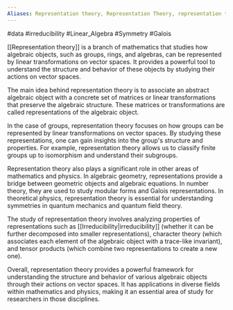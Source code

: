 ```yaml
---
Aliases: Representation theory, Representation Theory, representation theory
---
```


#data #irreducibility #Linear_Algebra #Symmetry #Galois 

[[Representation theory]] is a branch of mathematics that studies how algebraic objects, such as groups, rings, and algebras, can be represented by linear transformations on vector spaces. It provides a powerful tool to understand the structure and behavior of these objects by studying their actions on vector spaces.

The main idea behind representation theory is to associate an abstract algebraic object with a concrete set of matrices or linear transformations that preserve the algebraic structure. These matrices or transformations are called representations of the algebraic object.

In the case of groups, representation theory focuses on how groups can be represented by linear transformations on vector spaces. By studying these representations, one can gain insights into the group's structure and properties. For example, representation theory allows us to classify finite groups up to isomorphism and understand their subgroups.

Representation theory also plays a significant role in other areas of mathematics and physics. In algebraic geometry, representations provide a bridge between geometric objects and algebraic equations. In number theory, they are used to study modular forms and Galois representations. In theoretical physics, representation theory is essential for understanding symmetries in quantum mechanics and quantum field theory.

The study of representation theory involves analyzing properties of representations such as [[Irreducibility|irreducibility]] (whether it can be further decomposed into smaller representations), character theory (which associates each element of the algebraic object with a trace-like invariant), and tensor products (which combine two representations to create a new one).

Overall, representation theory provides a powerful framework for understanding the structure and behavior of various algebraic objects through their actions on vector spaces. It has applications in diverse fields within mathematics and physics, making it an essential area of study for researchers in those disciplines.